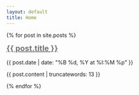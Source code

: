 ```yaml
---
layout: default
title: Home
---
```


<html lang='en'>

<head>
	<meta charset='UTF-8'>
	<meta name='viewport' content='width=device-width, initial-scale=1' user-scalable='yes'>
	<title>Peacharonies: Blog</title>
	<style>
		body {padding: 0px 30px}
		ul {list-style-type: none;}
		li {white-space: pre-line;
			font-size: 25px;}
		h1 {margin-bottom: 0px;}		
		h2 {margin-top: 0px;
			font-size: 20px;
			opacity: 60%;}
	</style>
</head>

<body>

 
{% for post in site.posts %}
    <h2><a href="{{ post.url }}">{{ post.title }}</a></h2>
    <p>{{ post.date | date: "%B %d, %Y at %I:%M %p" }}</p>
    <p>{{ post.content | truncatewords: 13 }}</p>
{% endfor %}


